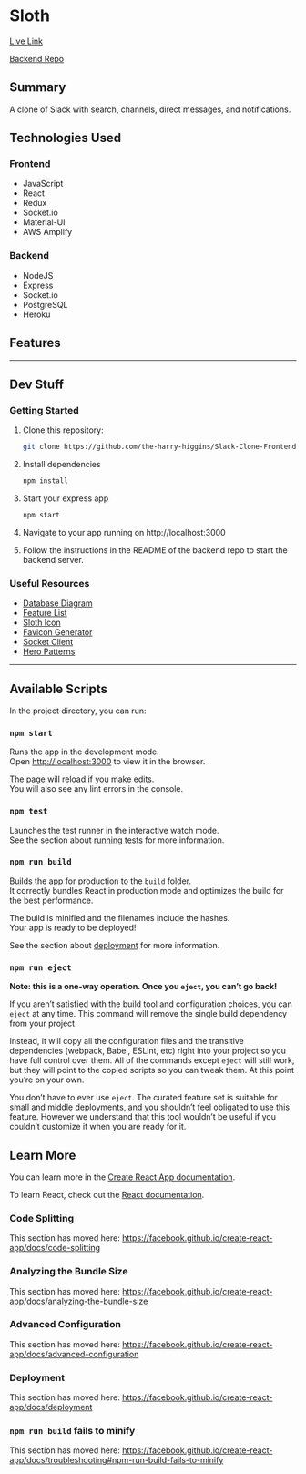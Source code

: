 # Sloth

[Live Link](https://master.d3izqolo2r3a78.amplifyapp.com/)

[Backend Repo](https://github.com/the-harry-higgins/Slack-Clone-Backend)

## Summary

A clone of Slack with search, channels, direct messages, and notifications.

## Technologies Used

### Frontend

- JavaScript
- React
- Redux
- Socket.io
- Material-UI
- AWS Amplify

### Backend

- NodeJS
- Express
- Socket.io
- PostgreSQL
- Heroku

## Features

***

## Dev Stuff

### Getting Started

1. Clone this repository:
    ```bash
    git clone https://github.com/the-harry-higgins/Slack-Clone-Frontend.git
    ```

2. Install dependencies
    ```bash
    npm install
    ```
3. Start your express app
    ```bash
    npm start
    ```
4. Navigate to your app running on http://localhost:3000
5. Follow the instructions in the README of the backend repo to start the backend server.


### Useful Resources

- [Database Diagram](./documentation/schema.png)
- [Feature List](./documentation/Features.md)
- [Sloth Icon](https://www.flaticon.com/free-icon/sloth_3069264?term=sloth&page=1&position=6&page=1&position=6&related_id=3069264&origin=tag)
- [Favicon Generator](https://favicon.io/favicon-converter/)
- [Socket Client](https://socket.io/docs/v3/client-api/index.html)
- [Hero Patterns](http://www.heropatterns.com/)

***

## Available Scripts

In the project directory, you can run:

### `npm start`

Runs the app in the development mode.<br />
Open [http://localhost:3000](http://localhost:3000) to view it in the browser.

The page will reload if you make edits.<br />
You will also see any lint errors in the console.

### `npm test`

Launches the test runner in the interactive watch mode.<br />
See the section about [running tests](https://facebook.github.io/create-react-app/docs/running-tests) for more information.

### `npm run build`

Builds the app for production to the `build` folder.<br />
It correctly bundles React in production mode and optimizes the build for the best performance.

The build is minified and the filenames include the hashes.<br />
Your app is ready to be deployed!

See the section about [deployment](https://facebook.github.io/create-react-app/docs/deployment) for more information.

### `npm run eject`

**Note: this is a one-way operation. Once you `eject`, you can’t go back!**

If you aren’t satisfied with the build tool and configuration choices, you can `eject` at any time. This command will remove the single build dependency from your project.

Instead, it will copy all the configuration files and the transitive dependencies (webpack, Babel, ESLint, etc) right into your project so you have full control over them. All of the commands except `eject` will still work, but they will point to the copied scripts so you can tweak them. At this point you’re on your own.

You don’t have to ever use `eject`. The curated feature set is suitable for small and middle deployments, and you shouldn’t feel obligated to use this feature. However we understand that this tool wouldn’t be useful if you couldn’t customize it when you are ready for it.

## Learn More

You can learn more in the [Create React App documentation](https://facebook.github.io/create-react-app/docs/getting-started).

To learn React, check out the [React documentation](https://reactjs.org/).

### Code Splitting

This section has moved here: https://facebook.github.io/create-react-app/docs/code-splitting

### Analyzing the Bundle Size

This section has moved here: https://facebook.github.io/create-react-app/docs/analyzing-the-bundle-size

### Advanced Configuration

This section has moved here: https://facebook.github.io/create-react-app/docs/advanced-configuration

### Deployment

This section has moved here: https://facebook.github.io/create-react-app/docs/deployment

### `npm run build` fails to minify

This section has moved here: https://facebook.github.io/create-react-app/docs/troubleshooting#npm-run-build-fails-to-minify